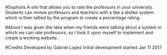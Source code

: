 #Sophists
A site that allows you to rate the professors in your university. Students can review professors and teachers with a like a dislike system which is then tallied by the program to create a percentage rating.

#About
I was given the idea when my friends were talking about a system in which we can rate professors, so I took it upon myself to implement and create a working website.

#Credits
Developed by Gabriel Lopez
Initial development started Jan 11 2017
